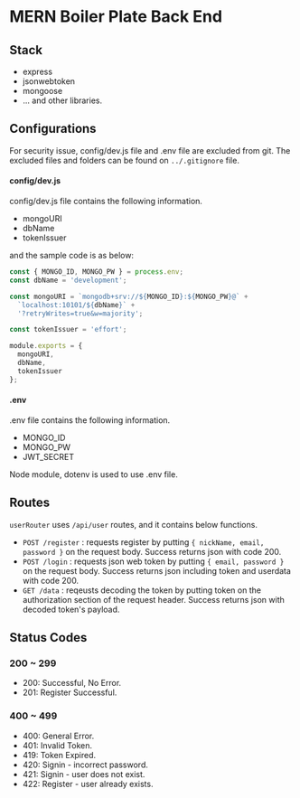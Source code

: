 # MERN Boiler Plate Back End

## Stack

- express
- jsonwebtoken
- mongoose
- ... and other libraries.

## Configurations

For security issue, config/dev.js file and .env file are excluded from git. The excluded files and folders can be found on `../.gitignore` file.

#### config/dev.js

config/dev.js file contains the following information.

- mongoURI
- dbName
- tokenIssuer

and the sample code is as below:

```javascript
const { MONGO_ID, MONGO_PW } = process.env;
const dbName = 'development';

const mongoURI = `mongodb+srv://${MONGO_ID}:${MONGO_PW}@` + 
  `localhost:10101/${dbName}` +
  '?retryWrites=true&w=majority';

const tokenIssuer = 'effort';

module.exports = {
  mongoURI,
  dbName,
  tokenIssuer
};
```

#### .env

.env file contains the following information.

- MONGO_ID
- MONGO_PW
- JWT_SECRET

Node module, dotenv is used to use .env file.

## Routes

`userRouter` uses `/api/user` routes, and it contains below functions.

- `POST /register` : requests register by putting `{ nickName, email, password }` on the request body. Success returns json with code 200.
- `POST /login` : requests json web token by putting `{ email, password }` on the request body. Success returns json including token and userdata with code 200.
- `GET /data` : reqeusts decoding the token by putting token on the authorization section of the request header. Success returns json with decoded token's payload.

## Status Codes

### 200 ~ 299

- 200: Successful, No Error.
- 201: Register Successful.

### 400 ~ 499

- 400: General Error.
- 401: Invalid Token.
- 419: Token Expired.
- 420: Signin - incorrect password.
- 421: Signin - user does not exist.
- 422: Register - user already exists.